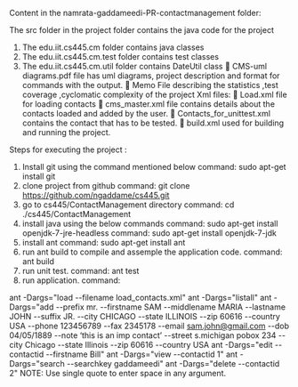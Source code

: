 Content in the namrata-gaddameedi-PR-contactmanagement folder:

The src folder in the project folder contains the java code for the project
1.	The edu.iit.cs445.cm folder contains java classes 
2.	The edu.iit.cs445.cm.test folder contains test classes
3.	The edu.iit.cs445.cm.util folder contains DateUtil class
	CMS-uml diagrams.pdf file has uml diagrams, project description and format for commands with the output.
	Memo File describing the statistics ,test coverage ,cyclomatic complexity of the project
Xml files:
	Load.xml file for loading contacts
	cms_master.xml file  contains details about the contacts loaded and added by the user.
	Contacts_for_unittest.xml contains the contact that has to be tested.
	build.xml  used for building and running the project.

Steps for executing the project :

1.	Install git using the command mentioned below command: sudo apt-get install git
2.	clone project from github command: git clone https://github.com/ngaddame/cs445.git
3.	go to cs445/ContactManagement directory command: cd ./cs445/ContactManagement
4.	install java using the below commands command: sudo apt-get install openjdk-7-jre-headless command: sudo apt-get install openjdk-7-jdk
5.	install ant command: sudo apt-get install ant
6.	run ant build to compile and assemple the application code. command: ant build
7.	run unit test. command: ant test
8.	run application. command:

ant -Dargs="load --filename load_contacts.xml"
ant -Dargs="listall" 
ant -Dargs="add --prefix mr. --firstname SAM --middlename MARIA --lastname JOHN --suffix JR. --city CHICAGO --state ILLINOIS --zip 60616 --country USA --phone 123456789 --fax 2345178 --email sam.john@gmail.com --dob 04/05/1889 --note ‘this is an imp contact’ --street s.michigan  pobox 234 --city Chicago --state Illinois --zip 60616 --country USA 
           ant -Dargs="edit --contactid  --firstname Bill"
          ant -Dargs="view --contactid 1" 
          ant -Dargs="search --searchkey gaddameedi"
          ant -Dargs="delete --contactid 2" 
NOTE: Use single quote to enter space in any argument.

